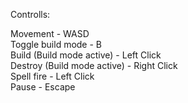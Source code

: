Controlls:

Movement - WASD  
Toggle build mode - B  
Build (Build mode active) - Left Click  
Destroy (Build mode active) - Right Click  
Spell fire - Left Click  
Pause - Escape  

